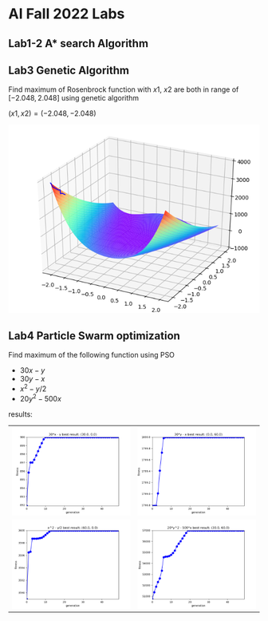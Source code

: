 # AI Fall 2022 Labs

## Lab1-2 A\* search Algorithm

## Lab3 Genetic Algorithm

Find maximum of Rosenbrock function with $x1$, $x2$ are both in range of $[-2.048, 2.048]$ using genetic algorithm

$(x1, x2) = (-2.048, -2.048)$

![Rosenbrock](./figures/Rosenbrock.png)

## Lab4 Particle Swarm optimization

Find maximum of the following function using PSO

- $30x - y$
- $30y - x$
- $x^2 - y/2$
- $20y^2 - 500x$

results:

<table>
    <tr>
        <td><img src=./figures/pso_0.png border=0></td>
        <td><img src=./figures/pso_1.png border=0></td>
    </tr>
    <tr>
        <td><img src=./figures/pso_2.png border=0></td>
        <td><img src=./figures/pso_3.png border=0></td>
    </tr>
</table>